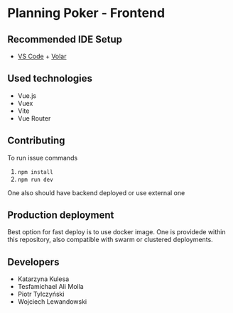 # Planning Poker - Frontend

## Recommended IDE Setup

- [VS Code](https://code.visualstudio.com/) + [Volar](https://marketplace.visualstudio.com/items?itemName=johnsoncodehk.volar)

## Used technologies
- Vue.js
- Vuex
- Vite
- Vue Router

## Contributing
To run issue commands
1. `npm install`
2. `npm run dev`

One also should have backend deployed or use external one

## Production deployment
Best option for fast deploy is to use docker image. One is providede within this repository, also compatible with swarm or clustered deployments.

## Developers
- Katarzyna Kulesa
- Tesfamichael Ali Molla
- Piotr Tylczyński
- Wojciech Lewandowski
